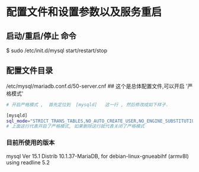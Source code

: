 # 配置文件和设置参数以及服务重启

## 启动/重启/停止 命令

$ sudo  /etc/init.d/mysql     start/restart/stop

## 配置文件目录

/etc/mysql/mariadb.conf.d/50-server.cnf       \#\# 这个是总体配置文件,可以开启 '严格模式'

```bash
# 开启严格模式 ,  首先定位到  [mysqld]   这一行 , 然后修改成如下样子.

[mysqld]
sql_mode="STRICT_TRANS_TABLES,NO_AUTO_CREATE_USER,NO_ENGINE_SUBSTITUTION"
# 上面这行代表开启了严格模式, 如果删除这行就代表关闭了严格模式
```

### 目前所使用的版本

mysql  Ver 15.1 Distrib 10.1.37-MariaDB, for debian-linux-gnueabihf \(armv8l\) using readline 5.2

